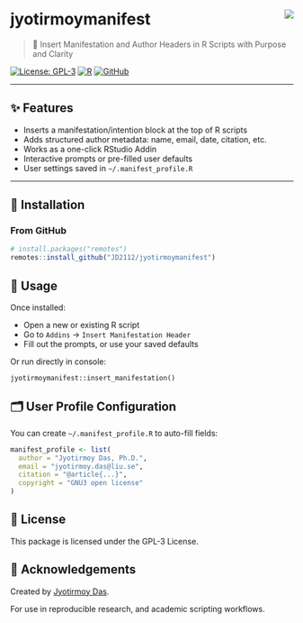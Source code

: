 # jyotirmoymanifest <img src="https://img.shields.io/badge/RStudio-Addin-blue" align="right" />

> 🧘 Insert Manifestation and Author Headers in R Scripts with Purpose and Clarity

[![License: GPL-3](https://img.shields.io/badge/License-GPL--3-blue.svg)](https://www.gnu.org/licenses/gpl-3.0)
[![R](https://img.shields.io/badge/R-%3E=3.5.0-blue.svg)](https://cran.r-project.org/)
[![GitHub](https://img.shields.io/github/last-commit/JD2112/jyotirmoymanifest)](https://github.com/JD2112/jyotirmoymanifest)

---

## ✨ Features

- Inserts a manifestation/intention block at the top of R scripts
- Adds structured author metadata: name, email, date, citation, etc.
- Works as a one-click RStudio Addin
- Interactive prompts or pre-filled user defaults
- User settings saved in `~/.manifest_profile.R`

---

## 🚀 Installation

### From GitHub

```r
# install.packages("remotes")
remotes::install_github("JD2112/jyotirmoymanifest")
```

## 🧘 Usage

Once installed:

- Open a new or existing R script
- Go to `Addins` → `Insert Manifestation Header`
- Fill out the prompts, or use your saved defaults

Or run directly in console:

`jyotirmoymanifest::insert_manifestation()`

## 🗂️ User Profile Configuration

You can create `~/.manifest_profile.R` to auto-fill fields:

```r
manifest_profile <- list(
  author = "Jyotirmoy Das, Ph.D.",
  email = "jyotirmoy.das@liu.se",
  citation = "@article{...}",
  copyright = "GNU3 open license"
)
```

## 📜 License

This package is licensed under the GPL-3 License.

## 🙏 Acknowledgements

Created by [Jyotirmoy Das](https://github.com/JD2112).

For use in reproducible research, and academic scripting workflows.

